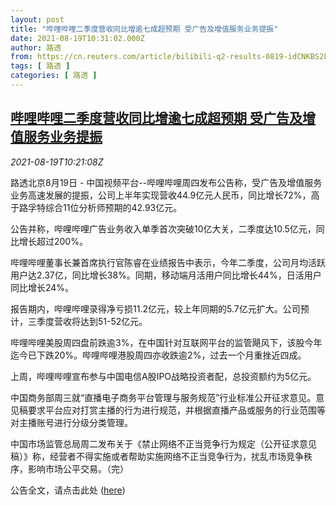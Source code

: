 ```yaml
---
layout: post
title: "哔哩哔哩二季度营收同比增逾七成超预期 受广告及增值服务业务提振"
date: 2021-08-19T10:31:02.000Z
author: 路透
from: https://cn.reuters.com/article/bilibili-q2-results-0819-idCNKBS2FK0ZP
tags: [ 路透 ]
categories: [ 路透 ]
---
```

<!--1629369062000-->
[哔哩哔哩二季度营收同比增逾七成超预期 受广告及增值服务业务提振](https://cn.reuters.com/article/bilibili-q2-results-0819-idCNKBS2FK0ZP)
------

<div>
<div><i>2021-08-19T10:21:08Z</i></div><p>路透北京8月19日 - 中国视频平台--哔哩哔哩周四发布公告称，受广告及增值服务业务高速发展的提振，公司上半年实现营收44.9亿元人民币，同比增长72%，高于路孚特综合11位分析师预期的42.93亿元。</p><p>公告并称，哔哩哔哩广告业务收入单季首次突破10亿大关，二季度达10.5亿元，同比增长超过200%。</p><p>哔哩哔哩董事长兼首席执行官陈睿在业绩报告中表示，今年二季度，公司月均活跃用户达2.37亿，同比增长38%。同期，移动端月活用户同比增长44%，日活用户同比增长24%。</p><p>报告期内，哔哩哔哩录得净亏损11.2亿元，较上年同期的5.7亿元扩大。公司预计，三季度营收将达到51-52亿元。</p><p>哔哩哔哩美股周四盘前跌逾3%，在中国针对互联网平台的监管飓风下，该股今年迄今已下跌20%。哔哩哔哩港股周四亦收跌逾2%，过去一个月重挫近四成。</p><p>上周，哔哩哔哩宣布参与中国电信A股IPO战略投资者配，总投资额约为5亿元。</p><p>中国商务部周三就“直播电子商务平台管理与服务规范”行业标准公开征求意见。意见稿要求平台应对打赏主播的行为进行规范，并根据直播产品或服务的行业范围等对主播账号进行分级分类管理。</p><p>中国市场监管总局周二发布关于《禁止网络不正当竞争行为规定（公开征求意见稿）》称，经营者不得实施或者帮助实施网络不正当竞争行为，扰乱市场竞争秩序，影响市场公平交易。（完）</p><p>公告全文，请点击此处 (<a href="https://ir.bilibili.com/static-files/cf80df1d-5c48-44a5-b446-3b471ae11611">here</a>)</p>
</div>
